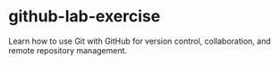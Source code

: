 # github-lab-exercise
Learn how to use Git with GitHub for version control, collaboration, and remote repository management.
